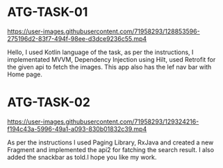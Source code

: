 # ATG-TASK-01



https://user-images.githubusercontent.com/71958293/128853596-275196d2-83f7-494f-98ee-d3dce9236c55.mp4

Hello, 
  I used Kotlin language of the task, as per the instructions, I implementated MVVM, Dependency Injection using Hilt, used Retrofit for the given api to fetch the images. This app also has the lef nav bar with Home page.
  
# ATG-TASK-02



https://user-images.githubusercontent.com/71958293/129324216-f194c43a-5996-49a1-a093-830b01832c39.mp4

  As per the instructions I used Paging Library, RxJava and created a new Fragment and implemented the api2 for fatching the search result. I also added the snackbar as told.I hope you like my work.

